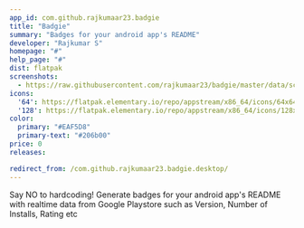 ```yaml
---
app_id: com.github.rajkumaar23.badgie
title: "Badgie"
summary: "Badges for your android app's README"
developer: "Rajkumar S"
homepage: "#"
help_page: "#"
dist: flatpak
screenshots:
  - https://raw.githubusercontent.com/rajkumaar23/badgie/master/data/screenshots/1.png
icons:
  '64': https://flatpak.elementary.io/repo/appstream/x86_64/icons/64x64/com.github.rajkumaar23.badgie.png
  '128': https://flatpak.elementary.io/repo/appstream/x86_64/icons/128x128/com.github.rajkumaar23.badgie.png
color:
  primary: "#EAF5D8"
  primary-text: "#206b00"
price: 0
releases:

redirect_from: /com.github.rajkumaar23.badgie.desktop/
---
```


<p>Say NO to hardcoding! Generate badges for your android app's README with realtime data from Google Playstore such as Version, Number of Installs, Rating etc</p>